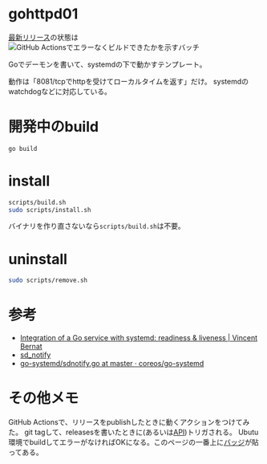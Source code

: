 # gohttpd01

[最新リリース](//github.com/heiwa4126/gohttpd01/releases/latest)の状態は ![GitHub Actionsでエラーなくビルドできたかを示すバッチ](https://github.com/heiwa4126/gohttpd01/workflows/Go/badge.svg) 

Goでデーモンを書いて、systemdの下で動かすテンプレート。

動作は「8081/tcpでhttpを受けてローカルタイムを返す」だけ。
systemdのwatchdogなどに対応している。

# 開発中のbuild

``` bash
go build
```

# install

``` bash
scripts/build.sh
sudo scripts/install.sh
```

バイナリを作り直さないなら`scripts/build.sh`は不要。

# uninstall

``` bash
sudo scripts/remove.sh
```

# 参考
- [Integration of a Go service with systemd: readiness & liveness | Vincent Bernat](https://vincent.bernat.ch/en/blog/2017-systemd-golang)
- [sd_notify](https://www.freedesktop.org/software/systemd/man/sd_notify.html)
- [go-systemd/sdnotify.go at master · coreos/go-systemd](https://github.com/coreos/go-systemd/blob/master/daemon/sdnotify.go)

# その他メモ

GitHub Actionsで、リリースをpublishしたときに動くアクションをつけてみた。
git tagして、releasesを書いたときに(あるいは[API](https://developer.github.com/v3/repos/releases/))トリガされる。
Ubutu環境でbuildしてエラーがなければOKになる。このページの一番上に[バッジ](https://help.github.com/en/actions/automating-your-workflow-with-github-actions/configuring-a-workflow#adding-a-workflow-status-badge-to-your-repository)が貼ってある。


